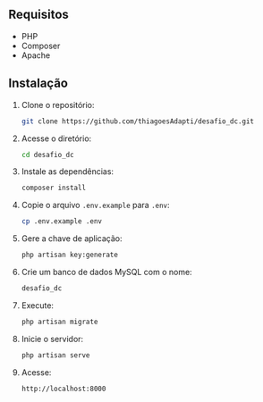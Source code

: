 ## Requisitos

- PHP
- Composer
- Apache

## Instalação

1. Clone o repositório:

    ```bash
    git clone https://github.com/thiagoesAdapti/desafio_dc.git
    ```

2. Acesse o diretório:

    ```bash
    cd desafio_dc
    ```

3. Instale as dependências:

    ```bash
    composer install
    ```

4. Copie o arquivo `.env.example` para `.env`:

    ```bash
    cp .env.example .env
    ```

5. Gere a chave de aplicação:

    ```bash
    php artisan key:generate
    ```

6. Crie um banco de dados MySQL com o nome:

    ```bash
    desafio_dc
    ```

7. Execute:

    ```bash
    php artisan migrate
    ```

8. Inicie o servidor:

    ```bash
    php artisan serve
    ```

9. Acesse:

    ```bash
    http://localhost:8000
    ```